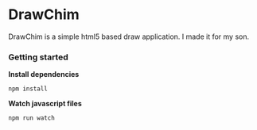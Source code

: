 # DrawChim
DrawChim is a simple html5 based draw application. I made it for my son.

### Getting started

**Install dependencies**

```npm install```

**Watch javascript files**

```npm run watch```